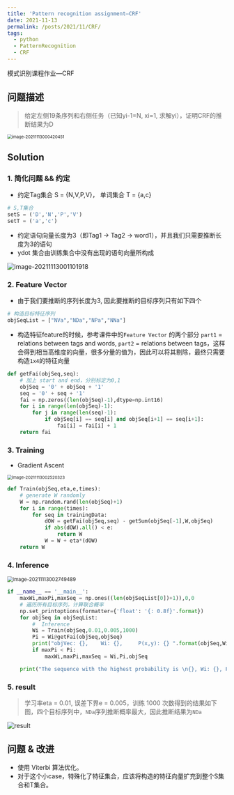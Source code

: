 ```yaml
---
title: 'Pattern recognition assignment—CRF'
date: 2021-11-13
permalink: /posts/2021/11/CRF/
tags:
  - python
  - PatternRecognition
  - CRF
---
```


模式识别课程作业—CRF

## 问题描述

> 给定左侧19条序列和右侧任务（已知yi-1=N, xi=1, 求解yi），证明CRF的推断结果为D

<img src="https://i.loli.net/2021/11/13/djq4MTmKQoF9Ihk.png" alt="image-20211113000420451" style="zoom:67%;" /> 

## Solution

### 1. 简化问题 && 约定

- 约定Tag集合 S = {N,V,P,V}， 单词集合 T = {a,c}

```python
# S,T集合
setS = ('D','N','P','V')
setT = ('a','c')
```

- 约定语句向量长度为3（即Tag1 -> Tag2 -> word1），并且我们只需要推断长度为3的语句
- ydot 集合由训练集合中没有出现的语句向量所构成

![image-20211113001101918](https://i.loli.net/2021/11/13/N6dhcbtWpsxiO34.png)

### 2. Feature Vector

- 由于我们要推断的序列长度为3, 因此要推断的目标序列只有如下四个

```python
# 构造目标特征序列
objSeqList = ["NVa","NDa","NPa","NNa"]
```

- 构造特征feature的时候，参考课件中的`Feature Vector`  的两个部分 `part1` = relations between tags and words, `part2` = relations between tags，这样会得到相当高维度的向量，很多分量的值为，因此可以将其剔除，最终只需要构造`1x4`的特征向量

```python
def getFai(objSeq,seq):
    # 加上 start and end，分别标定为0,1
    objSeq = '0' + objSeq + '1'
    seq = '0' + seq + '1'
    fai = np.zeros((len(objSeq)-1),dtype=np.int16)
    for i in range(len(objSeq)-1):
        for j in range(len(seq)-1):
            if objSeq[i] == seq[i] and objSeq[i+1] == seq[i+1]:
                fai[i] = fai[i] + 1
    return fai
```

### 3. Training

- Gradient Ascent

<img src="https://i.loli.net/2021/11/13/jC8mtPkuWUANYrF.png" alt="image-20211113002520323" style="zoom: 67%;" />

```python
def Train(objSeq,eta,e,times):
    # generate W randomly
    W = np.random.rand(len(objSeq)+1)
    for i in range(times):
        for seq in trainingData:
            dOW = getFai(objSeq,seq) - getSum(objSeq[-1],W,objSeq)
            if abs(dOW).all() < e:
                return W
            W = W + eta*(dOW)
    return W
```

### 4. Inference

<img src="https://i.loli.net/2021/11/13/RScfuLqxozgVXDr.png" alt="image-20211113002749489" style="zoom:80%;" />

```python
if __name__ == '__main__':
    maxWi,maxPi,maxSeq = np.ones((len(objSeqList[0])+1)),0,0
    # 遍历所有目标序列，计算联合概率
    np.set_printoptions(formatter={'float': '{: 0.8f}'.format})
    for objSeq in objSeqList:
        #  Inference
        Wi = Train(objSeq,0.01,0.005,1000)
        Pi = Wi@getFai(objSeq,objSeq)
        print("objVec: {},    Wi: {},     P(x,y): {} ".format(objSeq,Wi,Pi))
        if maxPi < Pi:
            maxWi,maxPi,maxSeq = Wi,Pi,objSeq

    print("The sequence with the highest probability is \n{}, Wi: {}, P(x,y): {} ".format(maxSeq,maxWi,maxPi))
```

### 5. result

> 学习率eta = 0.01, 误差下界e = 0.005，训练 1000 次数得到的结果如下图，四个目标序列中，`NDa`序列推断概率最大，因此推断结果为`NDa`

![result](https://i.loli.net/2021/11/13/NfE2zuDkVyo6QAj.png)

## 问题 & 改进

- 使用 Viterbi 算法优化。
- 对于这个小case，特殊化了特征集合，应该将构造的特征向量扩充到整个S集合和T集合。












































